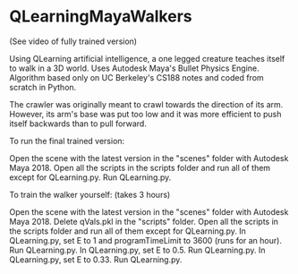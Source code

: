 # QLearningMayaWalkers

(See video of fully trained version)

Using QLearning artificial intelligence, a one legged creature teaches itself to walk in a 3D world. Uses Autodesk Maya's Bullet Physics Engine. Algorithm based only on UC Berkeley's CS188 notes and coded from scratch in Python.

The crawler was originally meant to crawl towards the direction of its arm. However, its arm's base was put too low and it was more efficient to push itself backwards than to pull forward.

To run the final trained version:

Open the scene with the latest version in the "scenes" folder with Autodesk Maya 2018. 
Open all the scripts in the scripts folder and run all of them except for QLearning.py.
Run QLearning.py.

To train the walker yourself: (takes 3 hours)

Open the scene with the latest version in the "scenes" folder with Autodesk Maya 2018. 
Delete qVals.pkl in the "scripts" folder.
Open all the scripts in the scripts folder and run all of them except for QLearning.py.
In QLearning.py, set E to 1 and programTimeLimit to 3600 (runs for an hour).
Run QLearning.py.
In QLearning.py, set E to 0.5.
Run QLearning.py.
In QLearning.py, set E to 0.33.
Run QLearning.py.
